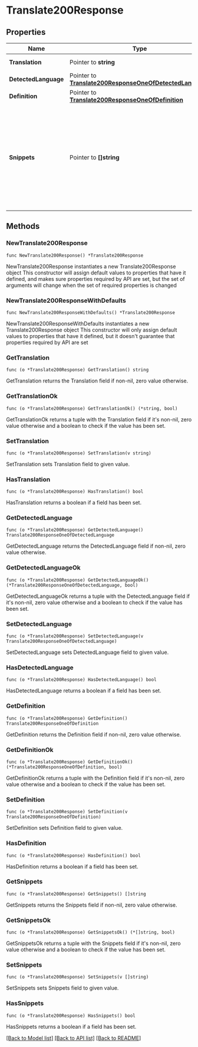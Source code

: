 # Translate200Response

## Properties

Name | Type | Description | Notes
------------ | ------------- | ------------- | -------------
**Translation** | Pointer to **string** | Translated text | [optional] 
**DetectedLanguage** | Pointer to [**Translate200ResponseOneOfDetectedLanguage**](Translate200ResponseOneOfDetectedLanguage.md) |  | [optional] 
**Definition** | Pointer to [**Translate200ResponseOneOfDefinition**](Translate200ResponseOneOfDefinition.md) |  | [optional] 
**Snippets** | Pointer to **[]string** | Array of translated text snippets (for batch translation). The order matches the input array and preserves context between snippets. | [optional] 

## Methods

### NewTranslate200Response

`func NewTranslate200Response() *Translate200Response`

NewTranslate200Response instantiates a new Translate200Response object
This constructor will assign default values to properties that have it defined,
and makes sure properties required by API are set, but the set of arguments
will change when the set of required properties is changed

### NewTranslate200ResponseWithDefaults

`func NewTranslate200ResponseWithDefaults() *Translate200Response`

NewTranslate200ResponseWithDefaults instantiates a new Translate200Response object
This constructor will only assign default values to properties that have it defined,
but it doesn't guarantee that properties required by API are set

### GetTranslation

`func (o *Translate200Response) GetTranslation() string`

GetTranslation returns the Translation field if non-nil, zero value otherwise.

### GetTranslationOk

`func (o *Translate200Response) GetTranslationOk() (*string, bool)`

GetTranslationOk returns a tuple with the Translation field if it's non-nil, zero value otherwise
and a boolean to check if the value has been set.

### SetTranslation

`func (o *Translate200Response) SetTranslation(v string)`

SetTranslation sets Translation field to given value.

### HasTranslation

`func (o *Translate200Response) HasTranslation() bool`

HasTranslation returns a boolean if a field has been set.

### GetDetectedLanguage

`func (o *Translate200Response) GetDetectedLanguage() Translate200ResponseOneOfDetectedLanguage`

GetDetectedLanguage returns the DetectedLanguage field if non-nil, zero value otherwise.

### GetDetectedLanguageOk

`func (o *Translate200Response) GetDetectedLanguageOk() (*Translate200ResponseOneOfDetectedLanguage, bool)`

GetDetectedLanguageOk returns a tuple with the DetectedLanguage field if it's non-nil, zero value otherwise
and a boolean to check if the value has been set.

### SetDetectedLanguage

`func (o *Translate200Response) SetDetectedLanguage(v Translate200ResponseOneOfDetectedLanguage)`

SetDetectedLanguage sets DetectedLanguage field to given value.

### HasDetectedLanguage

`func (o *Translate200Response) HasDetectedLanguage() bool`

HasDetectedLanguage returns a boolean if a field has been set.

### GetDefinition

`func (o *Translate200Response) GetDefinition() Translate200ResponseOneOfDefinition`

GetDefinition returns the Definition field if non-nil, zero value otherwise.

### GetDefinitionOk

`func (o *Translate200Response) GetDefinitionOk() (*Translate200ResponseOneOfDefinition, bool)`

GetDefinitionOk returns a tuple with the Definition field if it's non-nil, zero value otherwise
and a boolean to check if the value has been set.

### SetDefinition

`func (o *Translate200Response) SetDefinition(v Translate200ResponseOneOfDefinition)`

SetDefinition sets Definition field to given value.

### HasDefinition

`func (o *Translate200Response) HasDefinition() bool`

HasDefinition returns a boolean if a field has been set.

### GetSnippets

`func (o *Translate200Response) GetSnippets() []string`

GetSnippets returns the Snippets field if non-nil, zero value otherwise.

### GetSnippetsOk

`func (o *Translate200Response) GetSnippetsOk() (*[]string, bool)`

GetSnippetsOk returns a tuple with the Snippets field if it's non-nil, zero value otherwise
and a boolean to check if the value has been set.

### SetSnippets

`func (o *Translate200Response) SetSnippets(v []string)`

SetSnippets sets Snippets field to given value.

### HasSnippets

`func (o *Translate200Response) HasSnippets() bool`

HasSnippets returns a boolean if a field has been set.


[[Back to Model list]](../README.md#documentation-for-models) [[Back to API list]](../README.md#documentation-for-api-endpoints) [[Back to README]](../README.md)


